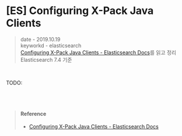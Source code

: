 # [ES] Configuring X-Pack Java Clients
> date - 2019.10.19  
> keyworkd - elasticsearch  
> [Configuring X-Pack Java Clients - Elasticsearch Docs](https://www.elastic.co/guide/en/elasticsearch/reference/current/setup-xpack-client.html)를 읽고 정리  
> Elasticsearch 7.4 기준  

<br>

TODO:



<br><br>

> #### Reference
> * [Configuring X-Pack Java Clients - Elasticsearch Docs](https://www.elastic.co/guide/en/elasticsearch/reference/current/setup-xpack-client.html)
